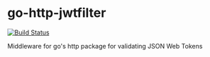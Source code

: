 # go-http-jwtfilter
[![Build Status](https://travis-ci.org/christoph-k/go-http-jwtfilter.svg?branch=master)](https://travis-ci.org/christoph-k/go-http-jwtfilter)

Middleware for go's http package for validating JSON Web Tokens
